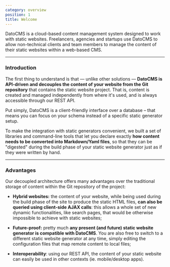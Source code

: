 ```yaml
---
category: overview
position: 1
title: Welcome
---
```


DatoCMS is a cloud-based content management system designed to work with static websites. Freelancers, agencies and startups use DatoCMS to allow non-technical clients and team members to manage the content of their static websites within a web-based CMS.

---

### Introduction

The first thing to understand is that — unlike other solutions — **DatoCMS is API-driven and decouples the content of your website from the Git repository** that contains the static website project. That is, content is created and managed independently from where it's used, and is always accessible through our REST API.

Put simply, DatoCMS is a client-friendly interface over a database – that means you can focus on your schema instead of a specific static generator setup. 

To make the integration with static generators convenient, we built a set of libraries and command-line tools that let you declare exactly **how content needs to be converted into Markdown/Yaml files**, so that they can be "digested" during the build phase of your static website generator just as if they were written by hand.

---

### Advantages

Our decoupled architecture offers many advantages over the traditional storage of content within the Git repository of the project:

* **Hybrid websites:** the content of your website, while being used during the build phase of the site to produce the static HTML files, **can also be queried using client-side AJAX calls**: this allows a whole set of new dynamic functionalities, like search pages, that would be otherwise impossible to achieve with static websites;

* **Future-proof:** pretty much **any present (and future) static website generator is compatible with DatoCMS**. You are also free to switch to a different static website generator at any time, simply editing the configuration files that map remote content to local files;

* **Interoperability**: using our REST API, the content of your static website can easily be used in other contexts (ie. mobile/desktop apps).
